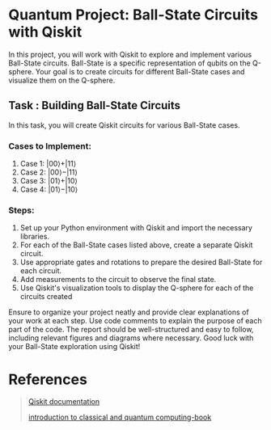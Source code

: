 # Quantum Project: Ball-State Circuits with Qiskit

In this project, you will work with Qiskit to explore and implement various Ball-State circuits. Ball-State is a specific representation of qubits on the Q-sphere.
 Your goal is to create circuits for different Ball-State cases and visualize them on the Q-sphere.


## Task : Building Ball-State Circuits

In this task, you will create Qiskit circuits for various Ball-State cases.

### Cases to Implement:
1. Case 1: |00⟩+|11⟩ 
2. Case 2: |00⟩−|11⟩
3. Case 3: |01⟩+|10⟩
4. Case 4: |01⟩−|10⟩

### Steps:
1. Set up your Python environment with Qiskit and import the necessary libraries.
2. For each of the Ball-State cases listed above, create a separate Qiskit circuit.
3. Use appropriate gates and rotations to prepare the desired Ball-State for each circuit.
4. Add measurements to the circuit to observe the final state.
5. Use Qiskit's visualization tools to display the Q-sphere for each of the circuits created


Ensure to organize your project neatly and provide clear explanations of your work at each step. Use code comments to explain the purpose of each part of the code. The report should be well-structured and easy to follow, including relevant figures and diagrams where necessary. Good luck with your Ball-State exploration using Qiskit!


# References

> [Qiskit documentation ](https://learn.qiskit.org)
>    
> [introduction to classical and quantum computing-book](https://www.thomaswong.net/introduction-to-classical-and-quantum-computing-1e3p.pdf)
